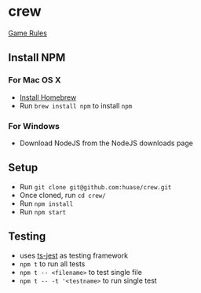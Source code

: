 # crew

<a href='https://www.ultraboardgames.com/the-crew/game-rules.php?fbclid=IwAR1yvUP_Ih2lN4K72kViTF0Gd61hDq4sDZCPO5yEUWFPwmZXN8zOehwl2T4'>Game Rules</a>

## Install NPM

### For Mac OS X
- <a href='https://brew.sh/'>Install Homebrew</a>
- Run `brew install npm` to install `npm`

### For Windows
- Download NodeJS from the NodeJS downloads page

## Setup
- Run `git clone git@github.com:huase/crew.git`
- Once cloned, run `cd crew/`
- Run `npm install`
- Run `npm start`

## Testing
- uses [ts-jest](https://www.npmjs.com/package/ts-jest) as testing framework
- `npm t` to run all tests
- `npm t -- <filename>` to test single file
- `npm t -- -t '<testname>` to run single test
